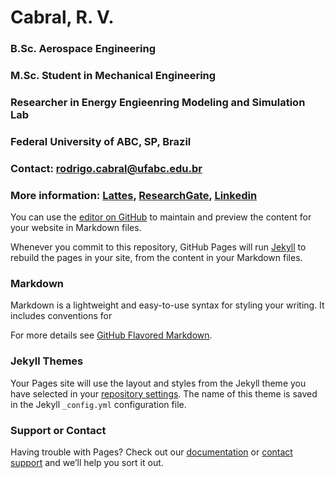 # Cabral, R. V.
### B.Sc. Aerospace Engineering 
### M.Sc. Student in Mechanical Engineering
### Researcher in Energy Engieenring Modeling and Simulation Lab
### Federal University of ABC, SP, Brazil
### Contact: rodrigo.cabral@ufabc.edu.br
### More information: [Lattes](http://lattes.cnpq.br/5074391080881437), [ResearchGate](https://www.researchgate.net/profile/Rodrigo-Vidal-Cabral), [Linkedin](https://www.linkedin.com/in/rodrigo-vidal-cabral-845160139/)

You can use the [editor on GitHub](https://github.com/rodrigo-cabral-lab/main/edit/gh-pages/index.md) to maintain and preview the content for your website in Markdown files.

Whenever you commit to this repository, GitHub Pages will run [Jekyll](https://jekyllrb.com/) to rebuild the pages in your site, from the content in your Markdown files.

### Markdown

Markdown is a lightweight and easy-to-use syntax for styling your writing. It includes conventions for


For more details see [GitHub Flavored Markdown](https://guides.github.com/features/mastering-markdown/).

### Jekyll Themes

Your Pages site will use the layout and styles from the Jekyll theme you have selected in your [repository settings](https://github.com/rodrigo-cabral-lab/main/settings/pages). The name of this theme is saved in the Jekyll `_config.yml` configuration file.

### Support or Contact

Having trouble with Pages? Check out our [documentation](https://docs.github.com/categories/github-pages-basics/) or [contact support](https://support.github.com/contact) and we’ll help you sort it out.
